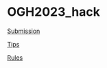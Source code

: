 # OGH2023_hack

[Submission](https://kadyb.github.io/OGH2023_hack/Submission.html)

[Tips](https://kadyb.github.io/OGH2023_hack/Tips)

[Rules](https://kadyb.github.io/OGH2023_hack/Rules)
